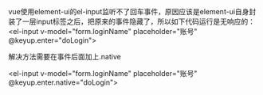 vue使用element-ui的el-input监听不了回车事件，原因应该是element-ui自身封装了一层input标签之后，把原来的事件隐藏了，所以如下代码运行是无响应的：
<el-input v-model="form.loginName" placeholder="账号" @keyup.enter="doLogin"></el-input>

解决方法需要在事件后面加上.native

<el-input v-model="form.loginName" placeholder="账号" @keyup.enter.native="doLogin"></el-input>